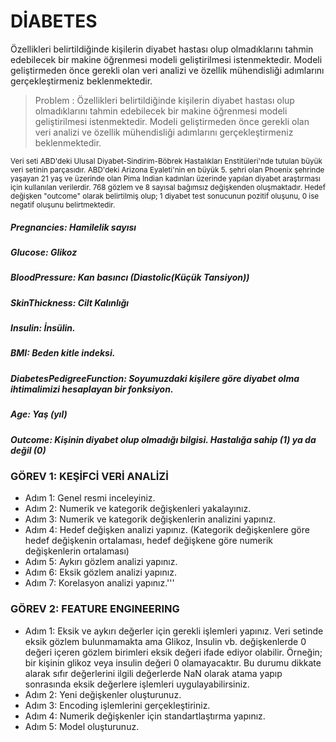 # DİABETES

  Özellikleri belirtildiğinde kişilerin diyabet hastası olup olmadıklarını tahmin edebilecek bir makine öğrenmesi modeli geliştirilmesi istenmektedir. Modeli geliştirmeden önce gerekli olan veri analizi ve özellik mühendisliği adımlarını gerçekleştirmeniz beklenmektedir.
  > Problem : Özellikleri belirtildiğinde kişilerin diyabet hastası olup olmadıklarını tahmin edebilecek bir makine
 öğrenmesi modeli geliştirilmesi istenmektedir. Modeli geliştirmeden önce gerekli olan veri analizi ve özellik
 mühendisliği adımlarını gerçekleştirmeniz beklenmektedir.

<sub>Veri seti ABD'deki Ulusal Diyabet-Sindirim-Böbrek Hastalıkları Enstitüleri'nde tutulan büyük veri setinin
parçasıdır. ABD'deki Arizona Eyaleti'nin en büyük 5. şehri olan Phoenix şehrinde yaşayan 21 yaş ve üzerinde olan
Pima Indian kadınları üzerinde yapılan diyabet araştırması için kullanılan verilerdir. 768 gözlem ve 8 sayısal
bağımsız değişkenden oluşmaktadır. Hedef değişken "outcome" olarak belirtilmiş olup; 1 diyabet test sonucunun
pozitif oluşunu, 0 ise negatif oluşunu belirtmektedir.</sub>

##### Pregnancies: Hamilelik sayısı
##### Glucose: Glikoz
##### BloodPressure: Kan basıncı (Diastolic(Küçük Tansiyon))
##### SkinThickness: Cilt Kalınlığı
##### Insulin: İnsülin.
##### BMI: Beden kitle indeksi.
##### DiabetesPedigreeFunction: Soyumuzdaki kişilere göre diyabet olma ihtimalimizi hesaplayan bir fonksiyon.
##### Age: Yaş (yıl)
##### Outcome: Kişinin diyabet olup olmadığı bilgisi. Hastalığa sahip (1) ya da değil (0)

### GÖREV 1: KEŞİFCİ VERİ ANALİZİ
-  Adım 1: Genel resmi inceleyiniz.
-  Adım 2: Numerik ve kategorik değişkenleri yakalayınız.
-  Adım 3:  Numerik ve kategorik değişkenlerin analizini yapınız.
-  Adım 4: Hedef değişken analizi yapınız. (Kategorik değişkenlere göre hedef değişkenin ortalaması, hedef değişkene göre numerik değişkenlerin ortalaması)
 - Adım 5: Aykırı gözlem analizi yapınız.
 - Adım 6: Eksik gözlem analizi yapınız.
- Adım 7: Korelasyon analizi yapınız.'''
    
###    GÖREV 2: FEATURE ENGINEERING
- Adım 1:  Eksik ve aykırı değerler için gerekli işlemleri yapınız. Veri setinde eksik gözlem bulunmamakta
ama Glikoz, Insulin vb. değişkenlerde 0 değeri içeren gözlem birimleri eksik değeri ifade ediyor olabilir.
Örneğin; bir kişinin glikoz veya insulin değeri 0 olamayacaktır. Bu durumu dikkate alarak sıfır değerlerini ilgili
  değerlerde NaN olarak atama yapıp sonrasında eksik değerlere
   işlemleri uygulayabilirsiniz.
 - Adım 2: Yeni değişkenler oluşturunuz.
- Adım 3:  Encoding işlemlerini gerçekleştiriniz.
- Adım 4: Numerik değişkenler için standartlaştırma yapınız.
- Adım 5: Model oluşturunuz.


